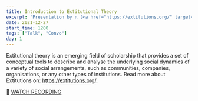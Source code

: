 ```yaml
---
title: Introduction to Extitutional Theory
excerpt: 'Presentation by π (<a href="https://extitutions.org/" target="_blank" rel="nofollow noopener noreferrer">https://extitutions.org/</a>)'
date: 2021-12-27
start_time: 1200
tags: ["Talk", "Convo"]
day: 1
---
```


Extitutional theory is an emerging field of scholarship that provides a set of conceptual tools to describe and analyse the underlying social dynamics of a variety of social arrangements, such as communities, companies, organisations, or any other types of institutions. Read more about Extitutions on: https://extitutions.org/.

🎥 [WATCH RECORDING](https://drive.google.com/file/d/13GeOxV-VbXVZR1aUUTEQ4S8hm5jPQQRk)
